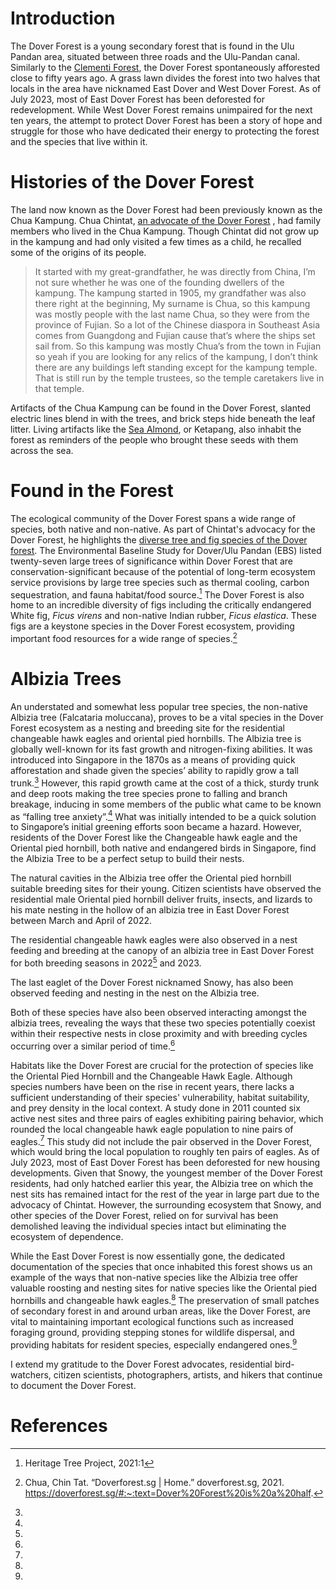 <param ve-config 
       title="Dover Forest"
       author="Angela Ricasio Hoten"
       banner="https://iiif.wellcomecollection.org/image/V0044770/full/1338%2C/0/default.jpg"
       layout="vertical">

# Introduction 
The Dover Forest is a young secondary forest that is found in the Ulu Pandan area, situated between three roads and the Ulu-Pandan canal. Similarly to the [Clementi Forest](https://www.juncture-digital.org/Digital-Scholarship-NUS-Libraries/biodiversitystories/Clementi%20Forest), the Dover Forest spontaneously afforested close to fifty years ago. A grass lawn divides the forest into two halves that locals in the area have nicknamed East Dover and West Dover Forest. As of July 2023, most of East Dover Forest has been deforested for redevelopment. While West Dover Forest remains unimpaired for the next ten years, the attempt to protect Dover Forest has been a story of hope and struggle for those who have dedicated their energy to protecting the forest and the species that live within it. 
<param ve-image 
       url="https://raw.githubusercontent.com/AngelaRHoten/DoverForest/main/media/Dover Forest_01.jpg"
       title="East Dover Forest with Chua Chintat, February 2023"
       attribution="Angela Ricasio Hoten"
       fit="contain"> 
       
# Histories of the Dover Forest
The land now known as the Dover Forest had been previously known as the Chua Kampung. Chua Chintat, [an advocate of the Dover Forest](https://www.youtube.com/watch?v=jnFJPVYcZEE&t=14s) , had family members who lived in the Chua Kampung. Though Chintat did not grow up in the kampung and had only visited a few times as a child, he recalled some of the origins of its people.

>It started with my great-grandfather, he was directly from China, I’m not sure whether he was one of the founding dwellers of the kampung. The kampung started in 1905, my grandfather was also there right at the beginning, My surname is Chua, so this kampung was mostly people with the last name Chua, so they were from the province of Fujian. So a lot of the Chinese diaspora in Southeast Asia comes from Guangdong and Fujian cause that’s where the ships set sail from. So this kampung was mostly Chua’s from the town in Fujian so yeah if you are looking for any relics of the kampung, I don’t think there are any buildings left standing except for the kampung temple. That is still run by the temple trustees, so the temple caretakers live in that temple.

Artifacts of the Chua Kampung can be found in the Dover Forest, slanted electric lines blend in with the trees, and brick steps hide beneath the leaf litter. Living artifacts like the [Sea Almond](https://www.nparks.gov.sg/florafaunaweb/flora/3/1/3181), or Ketapang, also inhabit the forest as reminders of the people who brought these seeds with them across the sea. 

# Found in the Forest
The ecological community of the Dover Forest spans a wide range of species, both native and non-native. As part of Chintat's advocacy for the Dover Forest, he highlights the [diverse tree and fig species of the Dover forest](https://doverforest.sg/oldindex.html). The Environmental Baseline Study for Dover/Ulu Pandan (EBS) listed twenty-seven large trees of significance within Dover Forest that are conservation-significant because of the potential of long-term ecosystem service provisions by large tree species such as thermal cooling, carbon sequestration, and fauna habitat/food source.[^1] The Dover Forest is also home to an incredible diversity of figs including the critically endangered White fig, <span eid="Q2717818">*Ficus virens*</span> and non-native Indian rubber, <span eid="Q79947417">*Ficus elastica*</span>. These figs are a keystone species in the Dover Forest ecosystem, providing important food resources for a wide range of species.[^2]

# Albizia Trees
An understated and somewhat less popular tree species, the non-native Albizia tree (Falcataria moluccana), proves to be a vital species in the Dover Forest ecosystem as a nesting and breeding site for the residential changeable hawk eagles and oriental pied hornbills. The Albizia tree is globally well-known for its fast growth and nitrogen-fixing abilities. It was introduced into Singapore in the 1870s as a means of providing quick afforestation and shade given the species’ ability to rapidly grow a tall trunk.[^3] However, this rapid growth came at the cost of a thick, sturdy trunk and deep roots making the tree species prone to falling and branch breakage, inducing in some members of the public what came to be known as “falling tree anxiety”.[^4] What was initially intended to be a quick solution to Singapore’s initial greening efforts soon became a hazard. However, residents of the Dover Forest like the Changeable hawk eagle and the Oriental pied hornbill, both native and endangered birds in Singapore, find the Albizia Tree to be a perfect setup to build their nests. 

The natural cavities in the Albizia tree offer the Oriental pied hornbill suitable breeding sites for their young. Citizen scientists have observed the residential male Oriental pied hornbill deliver fruits, insects, and lizards to his mate nesting in the hollow of an albizia tree in East Dover Forest between March and April of 2022.

The residential changeable hawk eagles were also observed in a nest feeding and breeding at the canopy of an albizia tree in East Dover Forest for both breeding seasons in 2022[^5] and 2023. <param ve-video id="bhGI4novI0g" title="25 March 2022 - First sighting of Changeable Hawk-eaglet @ Dover Forest East">

The last eaglet of the Dover Forest nicknamed Snowy, has also been observed feeding and nesting in the nest on the Albizia tree. <param ve-video id="BbvOcBZCudQ" title="13-day old changeable hawk-eagle chick"> 

Both of these species have also been observed interacting amongst the albizia trees, revealing the ways that these two species potentially coexist within their respective nests in close proximity and with breeding cycles occurring over a similar period of time.[^6] <param ve-video id="JW1RckgM_1w" title="1 April 2022 - Changeable Hawk-eagle (CHE) vs Oriental Pied Hornbill (OPH) @ Dover Forest East"> 

Habitats like the Dover Forest are crucial for the protection of species like the Oriental Pied Hornbill and the Changeable Hawk Eagle. Although species numbers have been on the rise in recent years, there lacks a sufficient understanding of their species' vulnerability, habitat suitability, and prey density in the local context. A study done in 2011 counted six active nest sites and three pairs of eagles exhibiting pairing behavior, which rounded the local changeable hawk eagle population to nine pairs of eagles.[^7] This study did not include the pair observed in the Dover Forest, which would bring the local population to roughly ten pairs of eagles. As of July 2023, most of East Dover Forest has been deforested for new housing developments. Given that Snowy, the youngest member of the Dover Forest residents, had only hatched earlier this year, the Albizia tree on which the nest sits has remained intact for the rest of the year in large part due to the advocacy of Chintat. However, the surrounding ecosystem that Snowy, and other species of the Dover Forest, relied on for survival has been demolished leaving the individual species intact but eliminating the ecosystem of dependence.

While the East Dover Forest is now essentially gone, the dedicated documentation of the species that once inhabited this forest shows us an example of the ways that non-native species like the Albizia tree offer valuable roosting and nesting sites for native species like the Oriental pied hornbills and changeable hawk eagles.[^8] The preservation of small patches of secondary forest in and around urban areas, like the Dover Forest, are vital to maintaining important ecological functions such as increased foraging ground, providing stepping stones for wildlife dispersal, and providing habitats for resident species, especially endangered ones.[^9] 


I extend my gratitude to the Dover Forest advocates, residential bird-watchers, citizen scientists, photographers, artists, and hikers that continue to document the Dover Forest. 


# References 
[^1]: Heritage Tree Project,  2021:1
[^2]: Chua, Chin Tat. “Doverforest.sg | Home.” doverforest.sg, 2021. https://doverforest.sg/#:~:text=Dover%20Forest%20is%20a%20half.
[^3]: 
[^4]: 
[^5]: 
[^6]: 
[^7]: 
[^8]: 
[^9]: 

